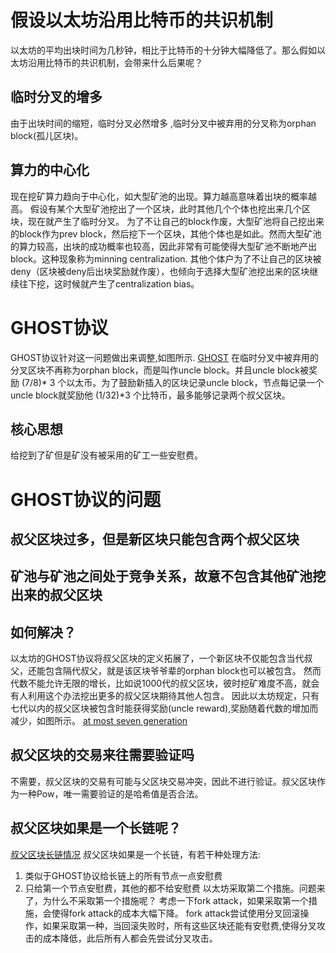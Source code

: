 # 假设以太坊沿用比特币的共识机制
以太坊的平均出块时间为几秒钟，相比于比特币的十分钟大幅降低了。那么假如以太坊沿用比特币的共识机制，会带来什么后果呢？
## 临时分叉的增多
由于出块时间的缩短，临时分叉必然增多 ,临时分叉中被弃用的分叉称为orphan block(孤儿区块)。
## 算力的中心化
现在挖矿算力趋向于中心化，如大型矿池的出现。算力越高意味着出块的概率越高。
假设有某个大型矿池挖出了一个区块，此时其他几个个体也挖出来几个区块，现在就产生了临时分叉。
为了不让自己的block作废，大型矿池将自己挖出来的block作为prev block，然后挖下一个区块，其他个体也是如此。然而大型矿池的算力较高，出块的成功概率也较高，因此非常有可能使得大型矿池不断地产出block。这种现象称为minning centralization.
其他个体户为了不让自己的区块被deny（区块被deny后出块奖励就作废），也倾向于选择大型矿池挖出来的区块继续往下挖，这时候就产生了centralization bias。


# GHOST协议
GHOST协议针对这一问题做出来调整,如图所示.
[GHOST](pic/GHOST.png)
在临时分叉中被弃用的分叉区块不再称为orphan block，而是叫作uncle block。并且uncle block被奖励 (7/8)* 3 个以太币。为了鼓励新插入的区块记录uncle block，节点每记录一个uncle block就奖励他 (1/32)*3 个比特币，最多能够记录两个叔父区块。

## 核心思想
给挖到了矿但是矿没有被采用的矿工一些安慰费。

# GHOST协议的问题
## 叔父区块过多，但是新区块只能包含两个叔父区块
## 矿池与矿池之间处于竞争关系，故意不包含其他矿池挖出来的叔父区块
## 如何解决？
以太坊的GHOST协议将叔父区块的定义拓展了，一个新区块不仅能包含当代叔父，还能包含隔代叔父，就是该区块爷爷辈的orphan block也可以被包含。
然而代数不能允许无限的增长，比如说1000代的叔父区块，彼时挖矿难度不高，就会有人利用这个办法挖出更多的叔父区块期待其他人包含。
因此以太坊规定，只有七代以内的叔父区块被包含时能获得奖励(uncle reward),奖励随着代数的增加而减少，如图所示。
[at most seven generation](pic/seven_generation_uncle_block.png)

## 叔父区块的交易来往需要验证吗
不需要，叔父区块的交易有可能与父区块交易冲突，因此不进行验证。叔父区块作为一种Pow，唯一需要验证的是哈希值是否合法。

## 叔父区块如果是一个长链呢？
[叔父区块长链情况](pic/forck_attack.png)
叔父区块如果是一个长链，有若干种处理方法:
1. 类似于GHOST协议给长链上的所有节点一点安慰费
2. 只给第一个节点安慰费，其他的都不给安慰费
以太坊采取第二个措施。问题来了，为什么不采取第一个措施呢？
考虑一下fork attack，如果采取第一个措施，会使得fork attack的成本大幅下降。
fork attack尝试使用分叉回滚操作，如果采取第一种，当回滚失败时，所有这些区块还能有安慰费,使得分叉攻击的成本降低，此后所有人都会先尝试分叉攻击。
